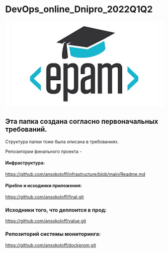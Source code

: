 # DevOps_online_Dnipro_2022Q1Q2

![](epam.png)

## Эта папка создана согласно первоначальных требований.
Структура папки тоже была описана в требованиях.

Репозитории финального проекта - 
#### Инфраструктура:
https://github.com/ansokoloff/infrastructure/blob/main/Readme.md
#### Pipeline и исходники приложения:
https://github.com/ansokoloff/final.git

### Исходники того, что деплоится в прод:

https://github.com/ansokoloff/value.git

### Репозиторий системы мониторинга:

https://github.com/ansokoloff/dockprom.git
